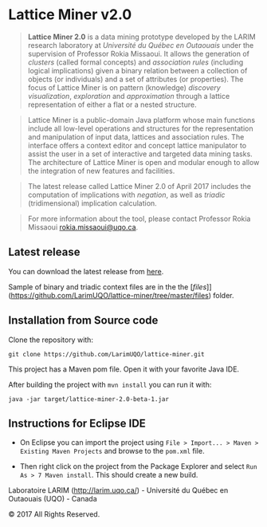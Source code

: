 # Lattice Miner v2.0

> **Lattice Miner 2.0** is a data mining prototype developed by the LARIM research laboratory at _Université du Québec en Outaouais_ under the supervision of Professor Rokia Missaoui.  It allows the generation of _clusters_ (called formal concepts) and _association rules_ (including logical implications) given a binary relation between a collection of objects (or individuals) and a set of attributes (or properties).  The focus of Lattice Miner is on pattern (knowledge) _discovery_ _visualization_, _exploration_ and _approximation_ through a lattice representation of either a flat or a nested structure.

> Lattice Miner is a public-domain Java platform whose main functions include all low-level operations and structures for the representation and manipulation of input data, lattices and association rules. The interface offers a context editor and concept lattice manipulator to assist the user in a set of interactive and targeted data mining tasks. The architecture of Lattice Miner is open and modular enough to allow the integration of new features and facilities.

> The latest release called Lattice Miner 2.0 of April 2017 includes the computation of implications with _negation_, as well as _triadic_ (tridimensional) implication calculation.

> For more information about the tool, please contact Professor Rokia Missaoui rokia.missaoui@uqo.ca.

## Latest release

You can download the latest release from [here](https://github.com/LarimUQO/lattice-miner/releases/latest).

Sample of binary and triadic context files are in the the [_files_]](https://github.com/LarimUQO/lattice-miner/tree/master/files) folder.

## Installation from Source code

Clone the repository with:

```
git clone https://github.com/LarimUQO/lattice-miner.git
```

This project has a Maven pom file. Open it with your favorite Java IDE.

After building the project with `mvn install` you can run it with:

```
java -jar target/lattice-miner-2.0-beta-1.jar
```

## Instructions for Eclipse IDE

- On Eclipse you can import the project using  `File > Import... > Maven > Existing Maven Projects` and browse to the `pom.xml` file.

- Then right click on the project from the Package Explorer and select `Run As > 7 Maven install`. This should create a new build.


Laboratoire LARIM (http://larim.uqo.ca/) - Université du Québec en Outaouais (UQO) - Canada

&copy; 2017 All Rights Reserved.
